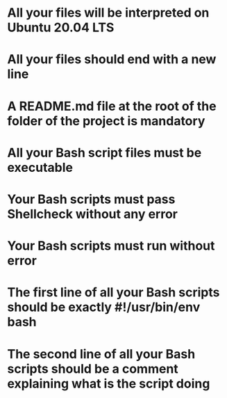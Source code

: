 # All your files will be interpreted on Ubuntu 20.04 LTS
# All your files should end with a new line
# A README.md file at the root of the folder of the project is mandatory
# All your Bash script files must be executable
# Your Bash scripts must pass Shellcheck without any error
# Your Bash scripts must run without error
# The first line of all your Bash scripts should be exactly #!/usr/bin/env bash
# The second line of all your Bash scripts should be a comment explaining what is the script doing
